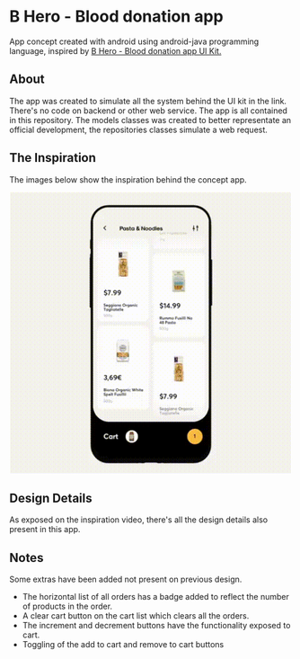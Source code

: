 # B Hero - Blood donation app

App concept created with android using android-java programming language, inspired by [B Hero - Blood donation app UI Kit.](https://www.behance.net/gallery/69827321/B-Hero-Blood-donation-app-free-UI-kit)

## About
The app was created to simulate all the system behind the UI kit in the link. There's no code on backend or other web service. The app is all contained in this repository. The models classes was created to better representate an official development, the repositories classes simulate a web request.

## The Inspiration
The images below show the inspiration behind the concept app.

<p align="center">
  <img height="500" src="https://github.com/jeremy02/grocery_shop_concept/blob/master/screenshot/inspiration.gif">
</p>

## Design Details
As exposed on the inspiration video, there's all the design details also present in this app.

## Notes
Some extras have been added not present on previous design.
* The horizontal list of all orders has a badge added to reflect the number of products in the order.
* A clear cart button on the cart list which clears all the orders.
* The increment and decrement buttons have the functionality exposed to cart.
* Toggling of the add to cart and remove to cart buttons

